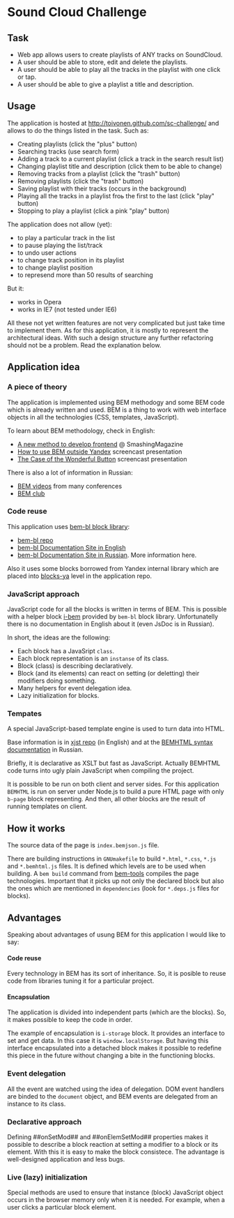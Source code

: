 Sound Cloud Challenge
============

## Task
 * Web app allows users to create playlists of ANY tracks on SoundCloud.
 * A user should be able to store, edit and delete the playlists.
 * A user should be able to play all the tracks in the playlist with one click or tap.
 * A user should be able to give a playlist a title and description.

## Usage
The application is hosted at http://toivonen.github.com/sc-challenge/ and allows to do the things listed in the task.
Such as:
 * Creating playlists (click the "plus" button)
 * Searching tracks (use search form)
 * Adding a track to a current playlist (click a track in the search result list)
 * Changing playlist title and description (click them to be able to change)
 * Removing tracks from a playlist (click the "trash" button)
 * Removing playlists (click the "trash" button)
 * Saving playlist with their tracks (occurs in the background)
 * Playing all the tracks in a playlist froь the first to the last (click "play" button)
 * Stopping to play a playlist (click a pink "play" button)

The application does not allow (yet):
 * to play a particular track in the list
 * to pause playing the list/track
 * to undo user actions
 * to change track position in its playlist
 * to change playlist position
 * to represend more than 50 results of searching

But it:
  * works in Opera
  * works in IE7 (not tested under IE6)

All these not yet written features are not very complicated but just take time to implement them.
As for this application, it is mostly to represent the architectural ideas. With such a design
structure any further refactoring should not be a problem.
Read the explanation below.

## Application idea
### A piece of theory
The application is implemented using BEM methodogy and some BEM code which is already written and used.
BEM is a thing to work with web interface objects in all the technologies (CSS, templates, JavaScript).

To learn about BEM methodology, check in English:
  * [A new method to develop frontend](http://coding.smashingmagazine.com/front-end-methodology-bem-file-system-representation/)
  @ SmashingMagazine
  * [How to use BEM outside Yandex](https://vimeo.com/38346573) screencast presentation
  * [The Case of the Wonderful Button](https://vimeo.com/44013317) screencast presentation

There is also a lot of information in Russian:
 * [BEM videos](https://vimeo.com/user7969200/videos) from many conferences
 * [BEM club](http://clubs.ya.ru/bem/)

### Code reuse
This application uses [bem-bl block library](https://github.com/bem/bem-bl):
 * [bem-bl repo](https://github.com/bem/bem-bl)
 * [bem-bl Documentation Site in English](http://bem.github.com/bem-bl/index.en.html)
 * [bem-bl Documentation Site in Russian](http://bem.github.com/bem-bl/index.ru.html). More information here.

Also it uses some blocks borrowed from Yandex internal library which are placed into [blocks-ya](https://github.com/toivonen/sc-challenge/tree/master/blocks-ya)
level in the application repo.

### JavaScript approach
JavaScript code for all the blocks is written in terms of BEM. This is possible with
a helper block [i-bem](http://bem.github.com/bem-bl/sets/common-desktop/i-bem/i-bem.ru.html)
provided by ``bem-bl`` block library.
Unfortunatelly there is no documentation in English about it (even JsDoc is in Russian).

In short, the ideas are the following:
 * Each block has a JavaSript ``class``.
 * Each block representation is an ``instanse`` of its class.
 * Block (class) is describing declaratively.
 * Block (and its elements) can react on setting (or deletting) their modifiers doing something.
 * Many helpers for event delegation idea.
 * Lazy initialization for blocks.

### Tempates
A special JavaScript-based template engine is used to turn data into HTML.

Base information is in [xjst repo](https://github.com/veged/xjst) (in English) and at the
[BEMHTML syntax documentation](http://bem.github.com/bem-bl/pages/bemhtml-syntax/bemhtml-syntax.ru.html)
in Russian.

Briefly, it is declarative as XSLT but fast as JavaScript. Actually BEMHTML code turns into ugly plain JavaScript
when compiling the project.

It is possible to be run on both client and server sides. For this application ``BEMHTML`` is
run on server under Node.js to build a pure HTML page with only ``b-page`` block
representing. And then, all other blocks are the result of running templates on client.

## How it works
The source data of the page is ``index.bemjson.js`` file.

There are building instructions in
``GNUmakefile`` to build ``*.html``, ``*.css``, ``*.js`` and ``*.bemhtml.js`` files.
It is defined which levels are to be used when building. A ``bem build`` command from [bem-tools](https://github.com/bem/bem-tools)
compiles the page technologies. Important that it picks up not only
the declared block but also the ones which are mentioned in ``dependencies`` (look for ``*.deps.js`` files for blocks).

## Advantages
Speaking about advantages of usung BEM for this application I would like to say:

#### Code reuse
Every technology in BEM has its sort of inheritance. So, it is posible to reuse code from libraries tuning it
for a particular project.

#### Encapsulation
The application is divided into independent parts (which are the blocks). So, it makes possible to keep the code in order.

The example of encapsulation is ``i-storage`` block. It provides an interface to set and get data. In this case it is
``window.localStorage``. But having this interface encapsulated into a
detached block makes it possible to redefine this piece in the future without changing a bite
in the functioning blocks.

### Event delegation
All the event are watched using the idea of delegation. DOM event handlers are binded to
the ``document`` object, and BEM events are delegated from an instance to its class.

### Declarative approach
Defining ##onSetMod## and ##onElemSetMod## properties makes it possible to describe a block reaction
at setting a modifier to a block or its element. With this it is easy to make the block consistece.
The advantage is well-designed application and less bugs.

### Live (lazy) initialization
Special methods are used to ensure that instance (block) JavaScript object occurs in
the browser memory only when it is needed. For example, when a user clicks a particular block element.